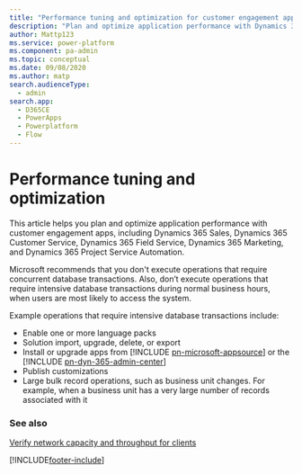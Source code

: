```yaml
---
title: "Performance tuning and optimization for customer engagement apps"
description: "Plan and optimize application performance with Dynamics 365 customer engagement apps."
author: Mattp123
ms.service: power-platform
ms.component: pa-admin
ms.topic: conceptual
ms.date: 09/08/2020
ms.author: matp
search.audienceType: 
  - admin
search.app:
  - D365CE
  - PowerApps
  - Powerplatform
  - Flow
---
```

# Performance tuning and optimization

This article helps you plan and optimize application performance with customer engagement apps, including Dynamics 365 Sales, Dynamics 365 Customer Service, Dynamics 365 Field Service, Dynamics 365 Marketing, and Dynamics 365 Project Service Automation.  

Microsoft recommends that you don't execute operations that require concurrent database transactions. Also, don’t execute operations that require intensive database transactions during normal business hours, when users are most likely to access the system. 

Example operations that require intensive database transactions include:

- Enable one or more language packs
- Solution import, upgrade, delete, or export
- Install or upgrade apps from [!INCLUDE [pn-microsoft-appsource](../includes/pn-microsoft-appsource.md)] or the [!INCLUDE [pn-dyn-365-admin-center](../includes/pn-dyn-365-admin-center.md)] 
- Publish customizations
- Large bulk record operations, such as business unit changes. For example, when a business unit has a very large number of records associated with it

### See also
[Verify network capacity and throughput for clients](verify-network-capacity-throughput-clients.md) <br />




[!INCLUDE[footer-include](../includes/footer-banner.md)]
